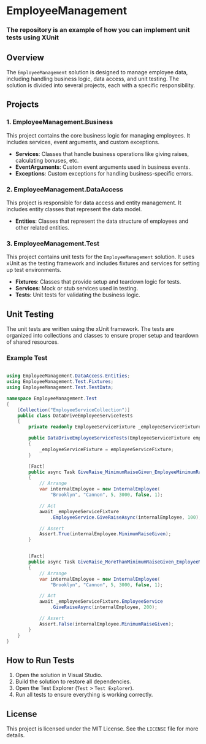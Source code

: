 # EmployeeManagement

### The repository is an example of how you can implement unit tests using XUnit

## Overview

The `EmployeeManagement` solution is designed to manage employee data, including handling business logic, data access, and unit testing. The solution is divided into several projects, each with a specific responsibility.

## Projects

### 1. EmployeeManagement.Business

This project contains the core business logic for managing employees. It includes services, event arguments, and custom exceptions.

- **Services**: Classes that handle business operations like giving raises, calculating bonuses, etc.
- **EventArguments**: Custom event arguments used in business events.
- **Exceptions**: Custom exceptions for handling business-specific errors.

### 2. EmployeeManagement.DataAccess

This project is responsible for data access and entity management. It includes entity classes that represent the data model.

- **Entities**: Classes that represent the data structure of employees and other related entities.

### 3. EmployeeManagement.Test

This project contains unit tests for the `EmployeeManagement` solution. It uses xUnit as the testing framework and includes fixtures and services for setting up test environments.

- **Fixtures**: Classes that provide setup and teardown logic for tests.
- **Services**: Mock or stub services used in testing.
- **Tests**: Unit tests for validating the business logic.

## Unit Testing

The unit tests are written using the xUnit framework. The tests are organized into collections and classes to ensure proper setup and teardown of shared resources.

### Example Test
```csharp

using EmployeeManagement.DataAccess.Entities;
using EmployeeManagement.Test.Fixtures;
using EmployeeManagement.Test.TestData;

namespace EmployeeManagement.Test
{
    [Collection("EmployeeServiceCollection")]
    public class DataDriveEmployeeServiceTests
    {
        private readonly EmployeeServiceFixture _employeeServiceFixture;

        public DataDriveEmployeeServiceTests(EmployeeServiceFixture employeeServiceFixture)
        {
            _employeeServiceFixture = employeeServiceFixture;
        }

        [Fact]
        public async Task GiveRaise_MinimumRaiseGiven_EmployeeMinimumRaiseGivenMustBeTrue()
        {
            // Arrange  
            var internalEmployee = new InternalEmployee(
                "Brooklyn", "Cannon", 5, 3000, false, 1);

            // Act
            await _employeeServiceFixture
                .EmployeeService.GiveRaiseAsync(internalEmployee, 100);

            // Assert
            Assert.True(internalEmployee.MinimumRaiseGiven);
        }


        [Fact]
        public async Task GiveRaise_MoreThanMinimumRaiseGiven_EmployeeMinimumRaiseGivenMustBeFalse()
        {
            // Arrange  
            var internalEmployee = new InternalEmployee(
                "Brooklyn", "Cannon", 5, 3000, false, 1);

            // Act 
            await _employeeServiceFixture.EmployeeService
                .GiveRaiseAsync(internalEmployee, 200);

            // Assert
            Assert.False(internalEmployee.MinimumRaiseGiven);
        }
    }
}
```

## How to Run Tests

1. Open the solution in Visual Studio.
2. Build the solution to restore all dependencies.
3. Open the Test Explorer (`Test` > `Test Explorer`).
4. Run all tests to ensure everything is working correctly.

## License

This project is licensed under the MIT License. See the `LICENSE` file for more details.
